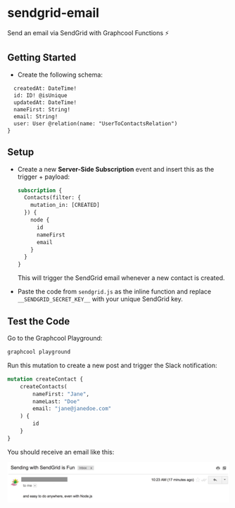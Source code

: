 # sendgrid-email

Send an email via SendGrid with Graphcool Functions ⚡️

## Getting Started

* Create the following schema:
```type Contacts implements Node {
  createdAt: DateTime!
  id: ID! @isUnique
  updatedAt: DateTime!
  nameFirst: String!
  email: String!
  user: User @relation(name: "UserToContactsRelation")
}
```

## Setup

* Create a new **Server-Side Subscription** event and insert this as the trigger + payload:

  ```graphql
  subscription {
    Contacts(filter: {
      mutation_in: [CREATED]
    }) {
      node {
        id
        nameFirst
        email
      }
    }
  }
  ```

  This will trigger the SendGrid email whenever a new contact is created.

* Paste the code from `sendgrid.js` as the inline function and replace `__SENDGRID_SECRET_KEY__` with your unique SendGrid key.

## Test the Code

Go to the Graphcool Playground:

```sh
graphcool playground
```

Run this mutation to create a new post and trigger the Slack notification:

```graphql
mutation createContact {
	createContacts(
		nameFirst: "Jane",
		nameLast: "Doe"
		email: "jane@janedoe.com"
	) {
		id
	}
}
```

You should receive an email like this:

![](./email.jpg)
